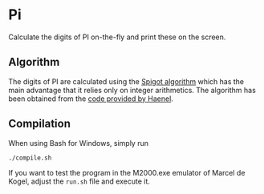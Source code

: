 # Pi

Calculate the digits of PI on-the-fly and print these on the screen.

## Algorithm

The digits of PI are calculated using the [Spigot algorithm](https://en.wikipedia.org/wiki/Spigot_algorithm)
which has the main advantage that it relies only on integer arithmetics. The
algorithm has been obtained from the [code provided by Haenel](https://www.jjj.de/hfloat/spigot.haenel.txt).

## Compilation

When using Bash for Windows, simply run

```
./compile.sh
```

If you want to test the program in the M2000.exe emulator of Marcel de Kogel,
adjust the `run.sh` file and execute it.